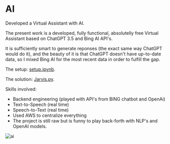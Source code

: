 # AI

Developed a Virtual Assistant with AI. 

The present work is a developed, fully functional, absolutelly free Virtual Assistant based on ChatGPT 3.5 and Bing AI API's.

It is sufficiently smart to generate reponses (the exact same way ChatGPT would do it), and the beauty of it is that ChatGPT doesn't have up-to-date data, so I mixed Bing AI for the most recent data in order to fulfill the gap.  

The setup: [setup.ipynb](https://github.com/AlexPhysics/AI/blob/main/setup.ipynb).  

The solution: [Jarvis.py](https://github.com/AlexPhysics/AI/blob/main/Jarvis.py).  

Skills involved:
- Backend engineering (played with API's from BING chatbot and OpenAi)
- Text-to-Speech (real time)
- Speech-to-Text (real time)
- Used AWS to centralize everything
- The project is still raw but is funny to play back-forth with NLP's and OpenAI models.


![ai](https://github.com/AlexPhysics/AI/assets/81239843/4f42477f-3a98-463d-9f69-e8501e1472ad)

